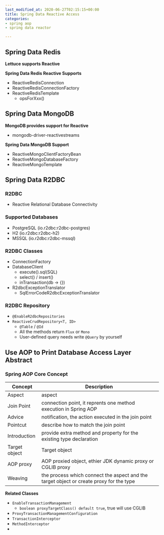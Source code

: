 ```yaml
---
last_modified_at: 2020-06-27T02:15:15+00:00
title: Spring Data Reactive Access
categories:
- spring aop
- spring data reactor

---
```

## Spring Data Redis

**Lettuce supports Reactive**

**Spring Data Redis Reactive Supports**

* ReactiveRedisConnection
* ReactiveRedisConnectionFactory
* ReactiveRedisTemplate
  * opsForXxx()

## Spring Data MongoDB

**MongoDB provides support for Reactive**

* mongodb-driver-reactivestreams

**Spring Data MongoDB Support**

* ReactiveMongoClientFactoryBean
* ReactiveMongoDatabaseFactory
* ReactiveMongoTemplate

## Spring Data R2DBC

### R2DBC

* Reactive Relational Database Connectivity

### Supported Databases

* PostgreSQL (io.r2dbc:r2dbc-postgres)
* H2 (io.r2dbc:r2dbc-h2)
* MSSQL (io.r2dbc:r2dbc-mssql)

### R2DBC Classes

* ConnectionFactory
* DatabaseClient
  * execute().sql(SQL)
  * select() / insert()
  * inTransaction(db -> {})
* R2dbcExceptionTranslator
  * SqlErrorCodeR2dbcExceptionTranslator

### R2DBC Repository

* `@EnableR2dbcRepositories`
* `ReactiveCrudRepository<T, ID>`
  * `@Table` / `@Id`
  * All the methods return `Flux` or `Mono`
  * User-defined query needs write `@Query` by yourself

## Use AOP to Print Database Access Layer Abstract

### Spring AOP Core Concept

| Concept | Description |
| --- | --- |
| Aspect | aspect |
| Join Point | connection point, it reprents one method execution in Spring AOP |
| Advice | notification, the action executed in the join point |
| Pointcut | describe how to match the join point |
| Introduction | provide extra method and property for the existing type declaration |
| Target object | Target object |
| AOP proxy | AOP proxied object, ethier JDK dynamic proxy or CGLIB proxy |
| Weaving | the process which connect the aspect and the target object or create proxy for the type |

**Related Classes**

* `EnableTransactionManagement`
  * `boolean proxyTargetClass() default true`, true will use CGLIB
* `ProxyTransactionManagementConfiguration`
* `TransactionInterceptor`
* `MethodInterceptor`
* 